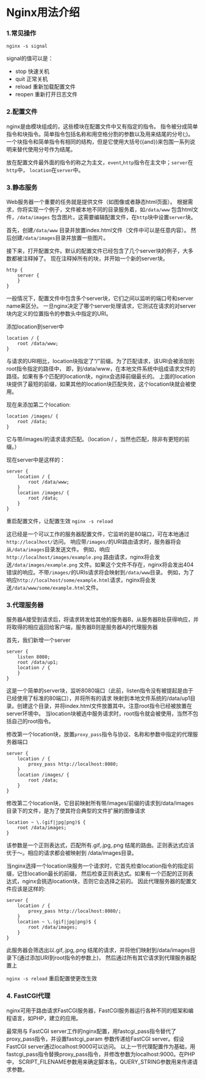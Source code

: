# Nginx用法介绍

### 1.常见操作
`nginx -s signal`

signal的值可以是：
- stop 快速关机
- quit 正常关机
- reload 重新加载配置文件
- reopen 重新打开日志文件

### 2.配置文件
nginx是由模块组成的，这些模块在配置文件中又有指定的指令。 指令被分成简单指令和块指令。简单指令包括名称和用空格分割的参数以及用来结尾的分号(;)。 一个块指令和简单指令有相同的结构，但是它使用大括号({and})来包围一系列说明来替代使用分号作为结尾。

放在配置文件最外面的指令的称之为主文，`event`,`http`指令在主文中；`server`在`http`中， `location`在`server`中。

### 3.静态服务
Web服务器一个重要的任务就是提供文件（如图像或者静态html页面）。 根据需求，你将实现一个例子，文件被本地不同的目录服务着，如`/data/www` 包含html文件，`/data/images` 包含图片。这需要编辑配置文件，在`http`块中设置`server`块。

首先，创建`/data/www` 目录并放置index.html文件（文件中可以是任意内容）。 然后创建`/data/images`目录并放置一些图片。

接下来，打开配置文件。默认的配置文件已经包含了几个server块的例子，大多数都被注释掉了。 现在注释掉所有的块，并开始一个新的server块。
```
http {
    server {
    }
}
```
一般情况下，配置文件中包含多个server块，它们之间以监听的端口号和server name来区分。 一旦nginx决定了哪个server处理请求，它测试在请求的对server块内定义的位置指令的参数头中指定的URI。

添加location到server中
```$xslt
location / {
    root /data/www;
}
```
与请求的URI相比，location块指定了“/”前缀。为了匹配请求，该URI会被添加到root指令指定的路径中， 即，到/data/www，在本地文件系统中组成请求文件的路径。如果有多个匹配的location块，nginx会选择前缀最长的。 上面的location块提供了最短的前缀，如果其他的location块匹配失败，这个location块就会被使用。

现在来添加第二个location:
```$xslt
location /images/ {
    root /data;
}
```
它与带/images/的请求请求匹配。（location / ，当然也匹配，除非有更短的前缀。）

现在server中是这样的：
```$xslt
server {
    location / {
        root /data/www;
    }
    location /images/ {
        root /data;
    }
}
```
重启配置文件，让配置生效 `nginx -s reload`

这已经是一个可以工作的服务器配置文件，它监听的是80端口，可在本地通过`http://localhost/`访问。 响应带`/images/`的URI路由请求时，服务器将会从`/data/images`目录发送文件。 例如，响应 `http://localhost/images/example.png` 路由请求，nginx将会发送`/data/images/example.png` 文件。如果这个文件不存在，nginx将会发出404错误的响应。不带`/images/`的URIs请求将会映射到`/data/www`目录。 例如，为了响应`http://localhost/some/example.html`请求，nginx将会发送`/data/www/some/example.html`文件。

### 3.代理服务器
服务器A接受到请求后，将请求转发给其他的服务器B，从服务器B处获得响应，并将取得的相应返回给客户端，服务器B则是服务器A的代理服务器

首先，我们新增一个server
```$xslt
server {
    listen 8080;
    root /data/up1;
    location / {
    }
}
```
这是一个简单的server块，监听8080端口（此前，listen指令没有被提起是由于已经使用了标准的80端口），并将所有的请求 映射到本地文件系统的/data/up1目录。创建这个目录，并将index.html文件放置其中。注意root指令已经被放置在server环境中。 当location块被选中服务请求时，root指令就会被使用，当然不包括自己的root指令。

修改第一个location块，放置`proxy_pass`指令与协议、名称和参数中指定的代理服务器端口
```
server {
    location / {
        proxy_pass http://localhost:8080;
    }
    location /images/ {
        root /data;
    }
}
```
修改第二个location块，它目前映射所有带/images/前缀的请求到/data/images 目录下的文件，是为了使其符合典型的文件扩展的图像请求
``` 
location ~ \.(gif|jpg|png)$ {
    root /data/images;
}
```
该参数是一个正则表达式，匹配所有.gif,.jpg,.png 结尾的路由。正则表达式应该优于～。相应的请求都会被映射到 /data/images目录。

当nginx选择一个location块服务一个请求时，它首先检查location指令的指定前缀，记住location最长的前缀， 然后检查正则表达式。如果有一个匹配的正则表达式，nginx会挑选location块，否则它会选择之前的。
因此代理服务器的配置文件应该是这样的:
```
server {
    location / {
        proxy_pass http://localhost:8080/;
    }
    location ~ \.(gif|jpg|png)$ {
        root /data/images;
    }
}
```
此服务器会筛选出以.gif,.jpg,.png 结尾的请求，并将他们映射到/data/images目录下(通过添加URI到root指令的参数上)， 然后通过所有其它请求到代理服务器配置上

`nginx -s reload` 重启配置使更改生效

### 4. FastCGI代理
nginx可用于路由请求FastCGI服务器，FastCGI服务器运行各种不同的框架和编程语言，如PHP，建立的应用。

最常用与 FastCGI server工作的nginx配置，用fastcgi_pass指令替代了proxy_pass指令，并设置fastcgi_param 参数传递给FastCGI server。假设FastCGI server通过localhost:9000可以访问。 以上一节代理配置作为基础，用fastcgi_pass指令替换proxy_pass指令，并修改参数为localhost:9000。在PHP中， SCRIPT_FILENAME参数用来确定脚本名，QUERY_STRING参数用来传递请求参数。